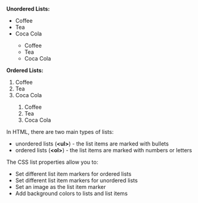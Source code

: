 <b>Unordered Lists:</b>
<ul>
  <li>Coffee</li>
  <li>Tea</li>
  <li>Coca Cola</li>
  <ul>
    <li>Coffee</li>
    <li>Tea</li>
    <li>Coca Cola</li>
  </ul>
</ul>
<b>Ordered Lists:</b>
<ol>
  <li>Coffee</li>
  <li>Tea</li>
  <li>Coca Cola</li>
  <ol>
    <li>Coffee</li>
    <li>Tea</li>
    <li>Coca Cola</li>
  </ol>
</ol>
In HTML, there are two main types of lists:
<ul>
  <li>unordered lists (<b>&lt;ul&gt;</b>) - the list items are marked with bullets</li>
  <li>ordered lists (<b>&lt;ol&gt;</b>) - the list items are marked with numbers or letters</li>
</ul>
The CSS list properties allow you to:
<ul>
  <li>Set different list item markers for ordered lists</li>
  <li>Set different list item markers for unordered lists</li>
  <li>Set an image as the list item marker</li>
  <li>Add background colors to lists and list items</li>
</ul>
